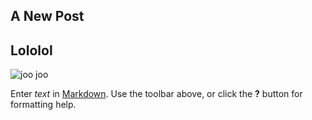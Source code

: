 ## A New Post

## Lololol

![joo joo]({{site.baseurl}}/photo.JPG)

Enter _text_ in [Markdown](http://daringfireball.net/projects/markdown/). Use the toolbar above, or click the **?** button for formatting help.
